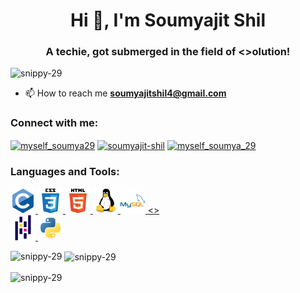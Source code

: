 <h1 align="center">Hi 👋, I'm Soumyajit Shil</h1>
<h3 align="center">A techie, got submerged in the field of <</dev>>olution!</h3>

<p align="left"> <img src="https://komarev.com/ghpvc/?username=snippy-29&label=Profile%20views&color=0e75b6&style=flat" alt="snippy-29" /> </p>


- 📫 How to reach me **soumyajitshil4@gmail.com**

<h3 align="left">Connect with me:</h3>
<p align="left">
<a href="https://twitter.com/myself_soumya29" target="blank"><img align="center" src="https://raw.githubusercontent.com/rahuldkjain/github-profile-readme-generator/master/src/images/icons/Social/twitter.svg" alt="myself_soumya29" height="30" width="40" /></a>
<a href="https://linkedin.com/in/soumyajit-shil" target="blank"><img align="center" src="https://raw.githubusercontent.com/rahuldkjain/github-profile-readme-generator/master/src/images/icons/Social/linked-in-alt.svg" alt="soumyajit-shil" height="30" width="40" /></a>
<a href="https://instagram.com/myself_soumya_29" target="blank"><img align="center" src="https://raw.githubusercontent.com/rahuldkjain/github-profile-readme-generator/master/src/images/icons/Social/instagram.svg" alt="myself_soumya_29" height="30" width="40" /></a>
</p>

<h3 align="left">Languages and Tools:</h3>
<p align="left"> <a href="https://www.cprogramming.com/" target="_blank" rel="noreferrer"> <img src="https://raw.githubusercontent.com/devicons/devicon/master/icons/c/c-original.svg" alt="c" width="40" height="40"/> </a> <a href="https://www.w3schools.com/css/" target="_blank" rel="noreferrer"> <img src="https://raw.githubusercontent.com/devicons/devicon/master/icons/css3/css3-original-wordmark.svg" alt="css3" width="40" height="40"/> </a> <a href="https://www.w3.org/html/" target="_blank" rel="noreferrer"> <img src="https://raw.githubusercontent.com/devicons/devicon/master/icons/html5/html5-original-wordmark.svg" alt="html5" width="40" height="40"/> </a> <a href="https://www.linux.org/" target="_blank" rel="noreferrer"> <img src="https://raw.githubusercontent.com/devicons/devicon/master/icons/linux/linux-original.svg" alt="linux" width="40" height="40"/> </a> <a href="https://www.mysql.com/" target="_blank" rel="noreferrer"> <img src="https://raw.githubusercontent.com/devicons/devicon/master/icons/mysql/mysql-original-wordmark.svg" alt="mysql" width="40" height="40"/> </a> <a href="https://pandas.pydata.org/" target="_blank" rel="noreferrer"> <><br><img src="https://raw.githubusercontent.com/devicons/devicon/2ae2a900d2f041da66e950e4d48052658d850630/icons/pandas/pandas-original.svg" alt="pandas" width="40" height="40"/> </a> <a href="https://www.python.org" target="_blank" rel="noreferrer"> <img src="https://raw.githubusercontent.com/devicons/devicon/master/icons/python/python-original.svg" alt="python" width="40" height="40"/> </a> </p>
<margin>
<p><img align="left" src="https://github-readme-stats.vercel.app/api/top-langs?username=snippy-29&show_icons=true&locale=en&layout=compact" alt="snippy-29" /></p>

<p>&nbsp;<img align="center" src="https://github-readme-stats.vercel.app/api?username=snippy-29&show_icons=true&locale=en" alt="snippy-29" /></p>

<p><img align="center" src="https://github-readme-streak-stats.herokuapp.com/?user=snippy-29&" alt="snippy-29" /></p>
